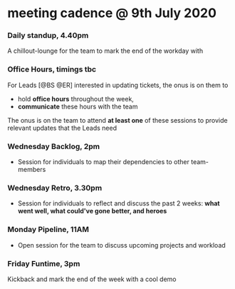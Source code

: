 
# meeting cadence @ 9th July 2020
### Daily standup, 4.40pm
A chillout-lounge for the team to mark the end of the workday with

### Office Hours, timings tbc
For Leads [@BS @ER] interested in updating tickets, the onus is on them to 
- hold **office hours** throughout the week,
- **communicate** these hours with the team

The onus is on the team to attend **at least one** of these sessions to provide relevant updates that the Leads need

### Wednesday Backlog, 2pm
- Session for individuals to map their dependencies to other team-members

### Wednesday Retro, 3.30pm
- Session for individuals to reflect and discuss the past 2 weeks: **what went well, what could've gone better, and heroes**

### Monday Pipeline, 11AM
- Open session for the team to discuss upcoming projects and workload

### Friday Funtime, 3pm
Kickback and mark the end of the week with a cool demo
